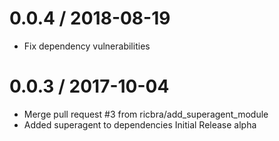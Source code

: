 
0.0.4 / 2018-08-19
==================
  * Fix dependency vulnerabilities

0.0.3 / 2017-10-04
==================

  * Merge pull request #3 from ricbra/add_superagent_module
  * Added superagent to dependencies
Initial Release alpha
